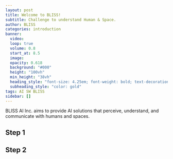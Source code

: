 ```yaml
---
layout: post
title: Welcome to BLISS!
subtitle: Challenge to understand Human & Space.
author: BLISS
categories: introduction
banner:
  video: 
  loop: true
  volume: 0.8
  start_at: 8.5
  image: 
  opacity: 0.618
  background: "#000"
  height: "100vh"
  min_height: "38vh"
  heading_style: "font-size: 4.25em; font-weight: bold; text-decoration: underline"
  subheading_style: "color: gold"
tags: AI SW BLISS
sidebar: []
---
```

BLISS AI Inc. aims to provide AI solutions that perceive, understand, and communicate with humans and spaces.

## Step 1



## Step 2

